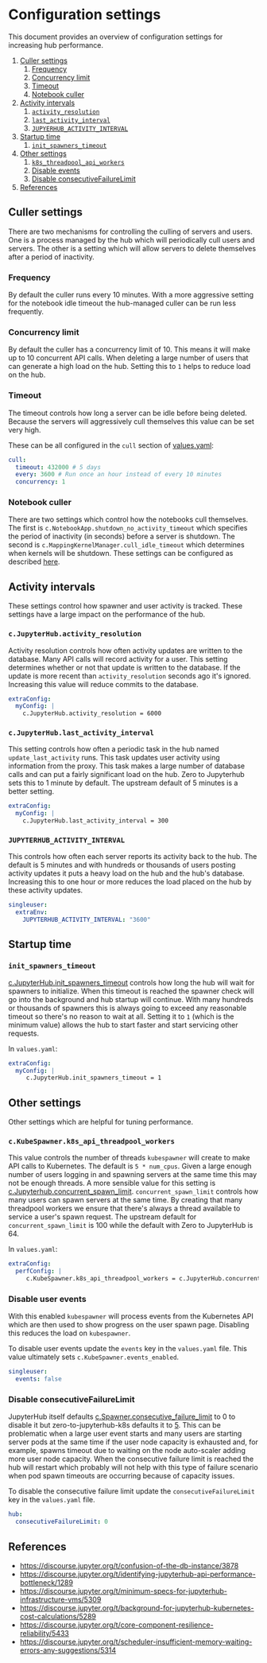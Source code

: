 # Configuration settings

This document provides an overview of configuration settings for increasing hub performance.

1. [Culler settings](#culler)
   1. [Frequency](#culler-frequency)
   2. [Concurrency limit](#culler-concurrency)
   3. [Timeout](#culler-timeout)
   4. [Notebook culler](#notebook-culler)
2. [Activity intervals](#activity)
   1. [`activity_resolution`](#activity-resolution)
   2. [`last_activity_interval`](#last-activity-interval)
   3. [`JUPYERHUB_ACTIVITY_INTERVAL`](#hub-activity-interval)
3. [Startup time](#startup)
   1. [`init_spawners_timeout`](#spawners-timeout)
4. [Other settings](#other)
   1. [`k8s_threadpool_api_workers`](#kubespawner-thread)
   2. [Disable events](#kubespawner-events)
   3. [Disable consecutiveFailureLimit](#disable-consecutivefailurelimit)
5. [References](#references)


<a name="culler"></a>
## Culler settings
There are two mechanisms for controlling the culling of servers and users. One is a
process managed by the hub which will periodically cull users and servers. The other
is a setting which will allow servers to delete themselves after a period of inactivity.

<a name="culler-frequency"></a>
### Frequency
By default the culler runs every 10 minutes. With a more aggressive setting for the notebook
idle timeout the hub-managed culler can be run less frequently.

<a name="culler-concurrency"></a>
### Concurrency limit
By default the culler has a concurrency limit of 10. This means it will make up to 10
concurrent API calls. When deleting a large number of users that can generate a high load
on the hub. Setting this to `1` helps to reduce load on the hub.

<a name="culler-timeout"></a>
### Timeout
The timeout controls how long a server can be idle before being deleted. Because the servers
will aggressively cull themselves this value can be set very high.

These can be all configured in the `cull` section of [values.yaml](https://github.com/jupyterhub/zero-to-jupyterhub-k8s/blob/master/jupyterhub/values.yaml):
```yaml
cull:
  timeout: 432000 # 5 days
  every: 3600 # Run once an hour instead of every 10 minutes
  concurrency: 1
```

<a name="notebook-culler"></a>
### Notebook culler
There are two settings which control how the notebooks cull themselves. The first is
`c.NotebookApp.shutdown_no_activity_timeout` which specifies the period of inactivity
(in seconds) before a server is shutdown. The second is `c.MappingKernelManager.cull_idle_timeout`
which determines when kernels will be shutdown. These settings can be configured as described
[here](https://jupyter-notebook.readthedocs.io/en/stable/config_overview.html).

<a name="activity"></a>
## Activity intervals
These settings control how spawner and user activity is tracked. These settings have
a large impact on the performance of the hub.

<a name="activity-resolution"></a>
### `c.JupyterHub.activity_resolution`
Activity resolution controls how often activity updates are written to the database. Many
API calls will record activity for a user. This setting determines whether or not that update
is written to the database. If the update is more recent than `activity_resolution` seconds
ago it's ignored. Increasing this value will reduce commits to the database.

```yaml
extraConfig:
  myConfig: |
    c.JupyterHub.activity_resolution = 6000
```

<a name="last-activity-interval"></a>
### `c.JupyterHub.last_activity_interval`
This setting controls how often a periodic task in the hub named `update_last_activity`
runs. This task updates user activity using information from the proxy. This task makes
a large number of database calls and can put a fairly significant load on the hub. Zero to
Jupyterhub sets this to 1 minute by default. The upstream default of 5 minutes is a better
setting.

```yaml
extraConfig:
  myConfig: |
    c.JupyterHub.last_activity_interval = 300
```

<a name="hub-activity-interval"></a>
### `JUPYTERHUB_ACTIVITY_INTERVAL`
This controls how often each server reports its activity back to the hub. The default
is 5 minutes and with hundreds or thousands of users posting activity updates it puts
a heavy load on the hub and the hub's database. Increasing this to one hour or more
reduces the load placed on the hub by these activity updates.

```yaml
singleuser:
  extraEnv:
    JUPYTERHUB_ACTIVITY_INTERVAL: "3600"
```

<a name="startup"></a>
## Startup time

<a name="spawners-timeout"></a>
### `init_spawners_timeout`
[c.JupyterHub.init_spawners_timeout](https://jupyterhub.readthedocs.io/en/stable/api/app.html#jupyterhub.app.JupyterHub.init_spawners_timeout) controls how long the hub will wait for spawners to
initialize. When this timeout is reached the spawner check will go into the background and
hub startup will continue. With many hundreds or thousands of spawners this is always going
to exceed any reasonable timeout so there's no reason to wait at all. Setting it to `1` 
(which is the minimum value) allows the hub to start faster and start servicing other requests.

In `values.yaml`:
```yaml
extraConfig:
  myConfig: |
     c.JupyterHub.init_spawners_timeout = 1
```

<a name="other"></a>
## Other settings
Other settings which are helpful for tuning performance.

<a name="kubespawner-thread"></a>
### `c.KubeSpawner.k8s_api_threadpool_workers`
This value controls the number of threads `kubespawner` will create to make API calls to
Kubernetes. The default is `5 * num_cpus`. Given a large enough number of users logging in
and spawning servers at the same time this may not be enough threads. A more sensible value
for this setting is [c.Jupyterhub.concurrent_spawn_limit](https://jupyterhub.readthedocs.io/en/stable/api/app.html#jupyterhub.app.JupyterHub.concurrent_spawn_limit).
`concurrent_spawn_limit` controls how many users can spawn servers at the same time.
By creating that many threadpool workers we ensure that there's always a thread available
to service a user's spawn request. The upstream default for `concurrent_spawn_limit` is 100 while
the default with Zero to JupyterHub is 64.

In `values.yaml`:
```yaml
extraConfig:
  perfConfig: |
     c.KubeSpawner.k8s_api_threadpool_workers = c.JupyterHub.concurrent_spawn_limit
```

<a name="kubespawner-events"></a>
### Disable user events
With this enabled `kubespawner` will process events from the Kubernetes API which are then
used to show progress on the user spawn page. Disabling this reduces the load on `kubespawner`.

To disable user events update the `events` key in the `values.yaml` file. This value ultimately
sets `c.KubeSpawner.events_enabled`.

```yaml
singleuser:
  events: false
```

<a name="disable-consecutivefailurelimit"></a>
### Disable consecutiveFailureLimit
JupyterHub itself defaults [c.Spawner.consecutive_failure_limit](https://jupyterhub.readthedocs.io/en/stable/api/spawner.html#jupyterhub.spawner.Spawner.consecutive_failure_limit) to 0 to disable it but zero-to-jupyterhub-k8s
defaults it to [5](https://github.com/jupyterhub/zero-to-jupyterhub-k8s/blob/0.11.0/jupyterhub/values.yaml#L43).
This can be problematic when a large user event starts and many users are starting server pods at the same time
if the user node capacity is exhausted and, for example, spawns timeout due to waiting on the node auto-scaler adding
more user node capacity. When the consecutive failure limit is reached the hub will restart which probably will not
help with this type of failure scenario when pod spawn timeouts are occurring because of capacity issues.

To disable the consecutive failure limit update the `consecutiveFailureLimit` key in the `values.yaml` file.

```yaml
hub:
  consecutiveFailureLimit: 0
```

<a name="references"></a>
## References
- https://discourse.jupyter.org/t/confusion-of-the-db-instance/3878
- https://discourse.jupyter.org/t/identifying-jupyterhub-api-performance-bottleneck/1289
- https://discourse.jupyter.org/t/minimum-specs-for-jupyterhub-infrastructure-vms/5309
- https://discourse.jupyter.org/t/background-for-jupyterhub-kubernetes-cost-calculations/5289
- https://discourse.jupyter.org/t/core-component-resilience-reliability/5433
- https://discourse.jupyter.org/t/scheduler-insufficient-memory-waiting-errors-any-suggestions/5314
